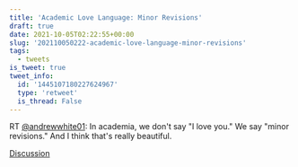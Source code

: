 ```yaml
---
title: 'Academic Love Language: Minor Revisions'
draft: true
date: 2021-10-05T02:22:55+00:00
slug: '202110050222-academic-love-language-minor-revisions'
tags:
  - tweets
is_tweet: true
tweet_info:
  id: '1445107180227624967'
  type: 'retweet'
  is_thread: False
---
```




RT [@andrewwhite01](https://x.com/andrewwhite01): In academia, we don't say "I love you." We say "minor revisions." And I think that's really beautiful.

[Discussion](https://x.com/sytelus/status/1445107180227624967)
